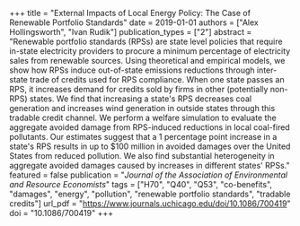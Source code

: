 +++
title = "External Impacts of Local Energy Policy: The Case of Renewable Portfolio Standards"
date = 2019-01-01
authors = ["Alex Hollingsworth", "Ivan Rudik"]
publication_types = ["2"]
abstract = "Renewable portfolio standards (RPSs) are state level policies that require in-state electricity providers to procure a minimum percentage of electricity sales from renewable sources. Using theoretical and empirical models, we show how RPSs induce out-of-state emissions reductions through inter-state trade of credits used for RPS compliance. When one state passes an RPS, it increases demand for credits sold by firms in other (potentially non-RPS) states. We find that increasing a state's RPS decreases coal generation and increases wind generation in outside states through this tradable credit channel. We perform a welfare simulation to evaluate the aggregate avoided damage from RPS-induced reductions in local coal-fired pollutants. Our estimates suggest that a 1 percentage point increase in a state's RPS results in up to $100 million in avoided damages over the United States from reduced pollution. We also find substantial heterogeneity in aggregate avoided damages caused by increases in different states' RPSs."
featured = false
publication = "*Journal of the Association of Environmental and Resource Economists*"
tags = ["H70", "Q40", "Q53", "co-benefits", "damages", "energy", "pollution", "renewable portfolio standards", "tradable credits"]
url_pdf = "https://www.journals.uchicago.edu/doi/10.1086/700419"
doi = "10.1086/700419"
+++

